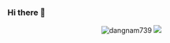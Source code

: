 ### Hi there 👋 

<!--
**dangnam739/dangnam739** is a ✨ _special_ ✨ repository because its `README.md` (this file) appears on your GitHub profile.

Here are some ideas to get you started:

- 🔭 I’m currently working on ...
- 🌱 I’m currently learning ...
- 👯 I’m looking to collaborate on ...
- 🤔 I’m looking for help with ...
- 💬 Ask me about ...
- 📫 How to reach me: ...
- 😄 Pronouns: ...
- ⚡ Fun fact: ...
-->
<p align="center">
  <img src ="https://github-readme-stats.vercel.app/api?username=dangnam739&show_icons=true&locale=en" alt="dangnam739">
  <img src ="https://github-readme-stats.vercel.app/api/top-langs/?username=dangnam739&layout=compact&hide_border=true&langs_count=10&hide=jupyter%20notebook,tex,css,php">
</p>
